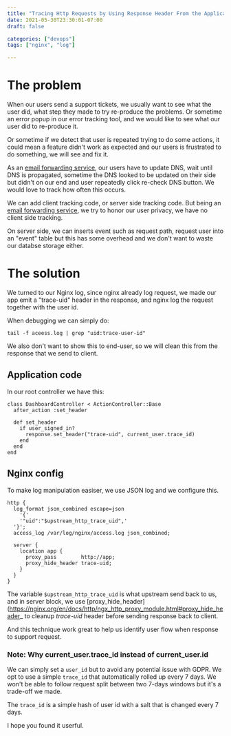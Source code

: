```yaml
---
title: "Tracing Http Requests by Using Response Header From the Application"
date: 2021-05-30T23:30:01-07:00
draft: false

categories: ["devops"]
tags: ["nginx", "log"]

---
```


# The problem

When our users send a support tickets, we usually want to see what the
user did, what step they made to try re-produce the problems. Or
sometime an error popup in our error tracking tool, and we would like to
see what our user did to re-produce it.

Or sometime if we detect that user is repeated trying to do some
actions, it could mean a feature didn't work as expected and our users
is frustrated to do something, we will see and fix it.

As an [email forwarding service](https://mailwip.com), our users have to update DNS, wait until
DNS is propagated, sometime the DNS looked to be updated on their side
but didn't on our end and user repeatedly click re-check DNS button. We
would love to track how often this occurs.

We can add client tracking code, or server side tracking code. But being
an [email forwarding service](https://mailwip.com), we try to honor our user privacy, we have
no client side tracking.

On server side, we can inserts event such as request path, request user
into an "event" table but this has some overhead and we don't want to
waste our databse storage either.

# The solution

We turned to our Nginx log, since nginx already log request, we made our
app emit a "trace-uid" header in the response, and nginx log the request
together with the user id.

When debugging we can simply do:

```
tail -f aceess.log | grep "uid:trace-user-id"
```

We also don't want to show this to end-user, so we will clean this from
the response that we send to client.

## Application code

In our root controller we have this:


```
class DashboardController < ActionController::Base
  after_action :set_header

  def set_header
    if user_signed_in?
      response.set_header("trace-uid", current_user.trace_id)
    end
  end
end
```

## Nginx config

To make log manipulation easiser, we use JSON log and we configure
this.

```
http {
  log_format json_combined escape=json
    '{'
    '"uid":"$upstream_http_trace_uid",'
  '}';
  access_log /var/log/nginx/access.log json_combined;

  server {
    location app {
      proxy_pass        http://app;
      proxy_hide_header trace-uid;
    }
  }
}
```

The variable `$upstream_http_trace_uid` is what upstream send back to
us, and in server block, we use
[proxy_hide_header](https://nginx.org/en/docs/http/ngx_http_proxy_module.html#proxy_hide_header_ to cleanup *trace-uid* header before sending response back to client.

And this technique work great to help us identify user flow when
response to support request.

### Note: Why current_user.trace_id instead of current_user.id

We can simply set a `user_id` but to avoid any potential issue with
GDPR. We opt to use a simple `trace_id` that automatically rolled up
every 7 days. We won't be able to follow request split between two
7-days windows but it's a trade-off we made.

The `trace_id` is a simple hash of user id with a salt that is changed
every 7 days.

I hope you found it userful.

